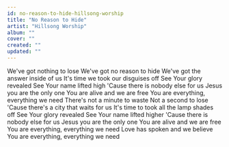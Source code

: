 ```yaml
---
id: no-reason-to-hide-hillsong-worship
title: "No Reason to Hide"
artist: "Hillsong Worship"
album: ""
cover: ""
created: ""
updated: ""
---
```


We've got nothing to lose
We've got no reason to hide
We've got the answer inside of us
It's time we took our disguises off
See Your glory revealed
See Your name lifted high
'Cause there is nobody else for us
Jesus you are the only one
You are alive and we are free
You are everything, everything we need
There's not a minute to waste
Not a second to lose
'Cause there's a city that waits for us
It's time to took all the lamp shades off
See Your glory revealed
See Your name lifted higher
'Cause there is nobody else for us
Jesus you are the only one
You are alive and we are free
You are everything, everything we need
Love has spoken and we believe
You are everything, everything we need